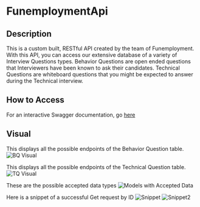 # FunemploymentApi

## Description
This is a custom built, RESTful API created by the team of Funemployment. With this API, you can access our extensive database of a variety of Interview Questions types. Behavior Questions are open ended questions that Interviewers have been known to ask their candidates. Technical Questions are whiteboard questions that you might be expected to answer during the Technical interview. 

## How to Access
For an interactive Swagger documentation, go [here](http://funemploymentapi.azurewebsites.net/swagger/index.html)

## Visual
This displays all the possible endpoints of the Behavior Question table. 
![BQ Visual](https://github.com/FunemploymentGame/FunemploymentApi/blob/master/FunemploymentApi/FunemploymentApi/wwwroot/Api%20Documentation/BQ%20Swagger.PNG)

This displays all the possible endpoints of the Technical Question table. 
![TQ Visual](https://github.com/FunemploymentGame/FunemploymentApi/blob/master/FunemploymentApi/FunemploymentApi/wwwroot/Api%20Documentation/TQ%20Swagger.PNG)

These are the possible accepted data types
![Models with Accepted Data](https://github.com/FunemploymentGame/FunemploymentApi/blob/master/FunemploymentApi/FunemploymentApi/wwwroot/Api%20Documentation/Models%20Swagger.PNG)

Here is a snippet of a successful Get request by ID
![Snippet](https://github.com/FunemploymentGame/FunemploymentApi/blob/master/FunemploymentApi/FunemploymentApi/wwwroot/Api%20Documentation/TQ1.PNG)
![Snippet2](https://github.com/FunemploymentGame/FunemploymentApi/blob/master/FunemploymentApi/FunemploymentApi/wwwroot/Api%20Documentation/TQ2.PNG)


